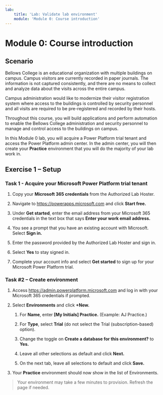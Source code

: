 ```yaml
---
lab:
    title: 'Lab: Validate lab environment'
    module: 'Module 0: Course introduction'
---
```


# Module 0: Course introduction

## Scenario

Bellows College is an educational organization with multiple buildings on
campus. Campus visitors are currently recorded in paper journals. The
information is not captured consistently, and there are no means to collect and
analyze data about the visits across the entire campus.

Campus administration would like to modernize their visitor registration system
where access to the buildings is controlled by security personnel and all visits
are required to be pre-registered and recorded by their hosts.

Throughout this course, you will build applications and perform automation to
enable the Bellows College administration and security personnel to manage and
control access to the buildings on campus.

In this Module 0 lab, you will acquire a Power Platform trial tenant and access
the Power Platform admin center. In the admin center, you will then create your
**Practice** environment that you will do the majority of your lab work in.

## Exercise 1 – Setup

### Task 1 - Acquire your Microsoft Power Platform trial tenant

1.  Copy your **Microsoft 365 credentials** from the Authorized Lab Hoster.

2.  Navigate to <https://powerapps.microsoft.com> and click **Start free.**

3.  Under **Get started**, enter the email address from your Microsoft 365
    credentials in the text box that says **Enter your work email address.**

4.  You see a prompt that you have an existing account with Microsoft. Select
    **Sign in.**

5.  Enter the password provided by the Authorized Lab Hoster and sign in.

6.  Select **Yes** to stay signed in.

7.  Complete your account info and select **Get started** to sign up for your
    Microsoft Power Platform trial.

### Task \#2 – Create environment

1.  Access <https://admin.powerplatform.microsoft.com> and log in with your
    Microsoft 365 credentials if prompted.

2.  Select **Environments** and click **+New.**

    1.  For **Name**, enter **[My Initials] Practice.** (Example: AJ Practice.)

    2.  For **Type**, select **Trial** (do not select the Trial
        (subscription-based) option).

    3.  Change the toggle on **Create a database for this environment?** to
        **Yes.**

    4.  Leave all other selections as default and click **Next.**

    5.  On the next tab, leave all selections to default and click **Save.**

3.  Your **Practice** environment should now show in the list of Environments.

>   Your environment may take a few minutes to provision. Refresh the page if
>   needed.
